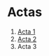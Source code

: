 # Actas

1. [Acta 1](https://github.com/CarsOk/2069827_Equipo_01/blob/master/Actas/Acta%20No.%201.md)
2. [Acta 2](https://github.com/CarsOk/2069827_Equipo_01/blob/master/Actas/acta2.md)
3. Acta 3